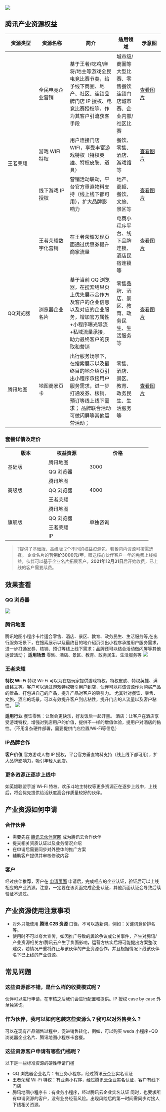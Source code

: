 ![](https://qcloudimg.tencent-cloud.cn/raw/673733e25fd6566bc937c8b3d07e449c.png)
## 腾讯产业资源权益
<table>
<tr>
<th width="20%">资源类型</th>
<th width="20%">资源名称</th>
<th width="30%">简介</th>
<th width="15%">适用领域</th>
<th width="15%">示意图</th>
</tr>
<tbody>
<tr>
<td rowspan="4">王者荣耀
<td>全民电竞企业营销
<td>基于王者/吃鸡/麻将/地主等游戏全民电竞比赛节奏，给予线下商圈、地产、社区、连锁品牌门店 IP 授权、电竞比赛授权等，作为其客户引流获客手段</td>
<td>城市级/商圈等大型比赛、零售餐饮连锁门店城市赛、企业内部/社区比赛</td>
<td><a href="https://qcloudimg.tencent-cloud.cn/raw/109ca20baffc6417c7efd999dac82011.png">查看图片</a></td>
</tr>
<tr>
<td>游戏 WIFI 特权</td>
<td>用户连接门店 WIFI，享受丰富游戏特权（特权英雄、特权皮肤、道具）
</td>
<td>餐饮、零售、酒店、游戏馆等</td>
<td><a href="https://qcloudimg.tencent-cloud.cn/raw/630661c06ce6458df9816d19414b11a9.jpeg">查看图片</a></td>
</tr>
<tr>
<td>线下游戏 IP 授权</td>
<td>营销活动联动，平台官方垂直物料支持（线上线下都可用），扩大品牌影响力<br></td>
<td>地产、商超、餐饮、文旅、景区等</td>
<td><a href="https://qcloudimg.tencent-cloud.cn/raw/789f01db7f1417fd4ec915e8e52d9e37.png">查看图片</a></td>
</tr>
<tr>
<td>王者荣耀数字化营销</td>
<td>在王者荣耀发现页面通过优惠券提升商家流量</td>
<td>电商小程序平台、线下品牌连锁、酒店民宿连锁等</td>
<td><a href="https://qcloudimg.tencent-cloud.cn/raw/d7113fe41984688bdc4daadf4e0ae562.png">查看图片</a></td>
</tr>
<tr>
<td rowspan="1">QQ浏览器 </td>
<td>浏览器企业名片<br></td>
<td>基于当前 QQ 浏览器，在搜索结果页上优先展示合作方及客户的企业信息以及对应的企业服务，增加官方属性+小程序曝光导流+私域流量承接，助力最终客户的获取和营销</td>
<td>零售品牌、酒店、景区、教育、政务民生、生活服务等</td>
<td><a href="https://qcloudimg.tencent-cloud.cn/raw/d2542a73ecb2c52e3e5f7d14a2e29373.png">查看图片</a></td>
</tr>
<tr>
<td rowspan="1">腾讯地图 </td>
<td>地图商家页卡<br></td>
<td>出行服务场景下，在搜索展示以及最终目的地介绍页引出小程序承接用户服务需求，进一步打通发券、核销、预订等线上线下需求；
品牌联合活动可做闪屏等其他运营活动；</td>
<td>零售、酒店、景区、教育、政务民生、生活服务等</td>
<td><a href="https://qcloudimg.tencent-cloud.cn/raw/673733e25fd6566bc937c8b3d07e449c.png">查看图片</a></td>
</tr>
</table>

### 套餐详情及定价
<table>
<tr>
<th width="20%">版本</th>
<th width="20%">权益资源
<th width="30%">价格</th>
</tr>
<tr>
<td rowspan="2">基础版 </td>
<td>腾讯地图<br></td>
<td rowspan="2">3000</td>
</tr>
<tr>
<td>QQ 浏览器<br></td>
</tr>
<tr>
<td rowspan="3">高级版 </td>
<td>腾讯地图<br></td>
<td rowspan="3">4000</td>
</tr>
<tr>
<td>QQ 浏览器<br></td>
</tr>
<tr>
<td>王者荣耀<br></td>
</tr>
<tr>
<td rowspan="4">旗舰版 </td>
<td>腾讯地图<br></td>
<td rowspan="4">单独咨询</td>
</tr>
<tr>
<td>QQ 浏览器<br></td>
</tr>
<tr>
<td>王者荣耀<br></td>
</tr>
<tr>
<td>IP<br></td>
</tr>
<table>

>?提供了基础版、高级版 2个不同的权益资源包，套餐包内资源可按需选择。
>企业名片的**刊例价3000元/年**，赠送核心伙伴客户一年的免费上线权益，伙伴可以基于企业名片拓展客户。**2021年12月31日**后开始收费，已上线的客户需要续费。

## 效果查看
### QQ 浏览器
![](https://qcloudimg.tencent-cloud.cn/raw/7ee5c14dd2b253a8d218870dda1f7f19.png)

### 腾讯地图
腾讯地图小程序卡片适合零售、酒店、景区、教育、政务民生、生活服务等,在出行服务场景下，在搜索展示以及最终目的地介绍页引出小程序承接用户服务需求，进一步打通发券、核销、预订等线上线下需求；品牌还可以结合活动做闪屏等其他运营活动；
**适用场景**
零售、酒店、景区、教育、政务民生、生活服务等
![](https://qcloudimg.tencent-cloud.cn/raw/df84e990ae7ab4195700dd1e227b0648.png)

### 王者荣耀
**特权 Wi-Fi**
特权 Wi-Fi 可以为在店玩家提供游戏特权，特权皮肤、特权英雄、满级铭文等。客户可以通过游戏特权吸引用户到店，伙伴可以将该资源作为购买产品的赠品、打包进自己的产品，提升产品对客户的吸引力。
尤其针对餐饮、零售、文旅、酒店的场景，可以有效提升客户到店粘性，提升门店的人流量以及客户粘性。
![](https://qcloudimg.tencent-cloud.cn/raw/630661c06ce6458df9816d19414b11a9.jpeg)

**适用行业**
 餐饮零售：让聚会更快乐，好友饭后一起开黑。
 酒店：让客户在酒店享受游戏特权，增强对到店用户的价值，提供不一样的增值体验，提用户对酒店的黏性。（不用复杂硬件部署，需要提供门店位置/Wi-Fi等信息）

 ### IP品牌合作
**客户价值**
官方游戏人物 IP 授权，平台官方垂直物料支持（线上线下都可用），扩大品牌影响力，吸引年轻人到店。


 ### 更多资源正逐步上线中
如英雄联盟手游 Wi-Fi 特权、欢乐斗地主特权等更多资源正在逐步上线中，上线后，将会优先提供给活跃度高合作质量较好的伙伴。


## 产业资源如何申请
### 合作伙伴
- 需要先在 [腾讯云伙伴官网](https://docs.qq.com/scenario/link.html?url=https%3A%2F%2Fpartner.cloud.tencent.com%2Findex&pid=300000000$MIuLoveDnyqF&cid=144115232227184044) 成为腾讯云合作伙伴
- 提交相关资质认证以及业务情况介绍
- 在申请后需要同步对外整体的推广方案
- 辅助客户提供并审核修改内容


### 客户
经过伙伴推荐，客户在 [申请页面](https://cloud.tencent.com/act/pro/ziyuanshenqing) 申请后，完成相应的企业认证，验证后可以上线相应的产业资源。注意，一定要在该页面完成企业认证，其他页面认证会导致后续验证不通过。

## 产业资源使用注意事项
- 对外只能使用 **腾讯 C2B 资源** 口径，不可以造新词，例如：关键词竞价排名等。
- 使用时不可以夸大宣传，如因推广导致的舆论争议或公关事件，产生对腾讯/产业资源相关方/腾讯云产生了负面影响，运营方核实后将可能提出方案整改建议，若情况严重将终止与该伙伴的产业资源合作，并且根据情况下线该伙伴名下已上线的产业资源。

## 常见问题
### 这些资源都不错，是什么样的收费模式呢？
伙伴可以进行申请，在审核之后我们会进行配置和提供。IP 授权 case by case 外单独咨询。

### 作为伙伴，我可以如何包装这些资源么？我可以对外售卖么？
可以在现有产品销售过程中，促进销售转化，例如，可以购买 weda 小程序+QQ 浏览器企业名片、腾讯地图小程序卡套餐。

### 这些资源客户申请有哪些门槛呢？
以下是一些标准资源的硬性申请门槛
- QQ 浏览器企业名片：有业务小程序，经过腾讯云企业实名认证
- 王者荣耀 Wi-Fi 特权：有业务小程序，经过腾讯云企业实名认证，客户有线下门店
- 腾讯地图小程序卡：有业务小程序，经过腾讯云企业实名认证
同时，也要求所有申请资源的客户，没有业务经营风险。出现风险后的第一时间需同步对接人下线相关资源。








